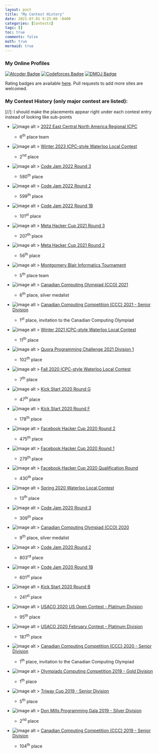 ```yaml
---
layout: post
title: "My Contest History"
date: 2021-07-01 9:25:00 -0400
categories: [Contests]
tags: []
toc: true
comments: false
math: true
mermaid: true
---
```


### My Online Profiles

[![Atcoder Badge](https://crackersamdjam.ca/badges/Atcoder/crackersamdjam)](https://atcoder.jp/users/crackersamdjam)
[![Codeforces Badge](https://crackersamdjam.ca/badges/Codeforces/crackersamdjam)](https://codeforces.com/profile/crackersamdjam)
[![DMOJ Badge](https://crackersamdjam.ca/badges/DMOJ/crackersamdjam)](https://www.dmoj.ca/user/crackersamdjam)

Rating badges are available [here](https://github.com/crackersamdjam/Rating-Badges). Pull requests to add more sites are welcomed.


### My Contest History (only major contest are listed):

[//]: I should make the placements appear right under each contest entry instead of looking like sub-points
<!--
- ![image alt >](/assets/img/content/contest-history/.png) []()
  - 1<sup>th</sup> place
-->

- ![image alt >](/assets/img/content/contest-history/icpc.png) [2022 East Central North America Regional ICPC](https://cs.uwaterloo.ca/news/waterloo-teams-among-top-15-at-2022-east-central-na-regional-icpc)
  - 6<sup>th</sup> place team

- ![image alt >](/assets/img/content/contest-history/icpc.png) [Winter 2023 ICPC-style Waterloo Local Contest](http://acm.student.cs.uwaterloo.ca/~acm00/230129score.html)
  - 2<sup>nd</sup> place

- ![image alt >](/assets/img/content/contest-history/google.png) [Code Jam 2022 Round 3](https://codingcompetitions.withgoogle.com/codejam/round/00000000008779b4)
  - 580<sup>th</sup> place

- ![image alt >](/assets/img/content/contest-history/google.png) [Code Jam 2022 Round 2](https://codingcompetitions.withgoogle.com/codejam/round/00000000008778ec)
  - 599<sup>th</sup> place

- ![image alt >](/assets/img/content/contest-history/google.png) [Code Jam 2022 Round 1B](https://codingcompetitions.withgoogle.com/codejam/round/000000000087711b)
  - 101<sup>st</sup> place

- ![image alt >](/assets/img/content/contest-history/facebook2.png) [Meta Hacker Cup 2021 Round 3](https://www.facebook.com/codingcompetitions/hacker-cup/2021/round-3/scoreboard?start=206)
  - 207<sup>th</sup> place

- ![image alt >](/assets/img/content/contest-history/facebook2.png) [Meta Hacker Cup 2021 Round 2](https://www.facebook.com/codingcompetitions/hacker-cup/2021/round-2/scoreboard?start=55)
  - 56<sup>th</sup> place

- ![image alt >](/assets/img/content/contest-history/mbit.png) [Montgomery Blair Informatics Tournament](https://mbit.mbhs.edu/archive/2021s/)
  - 5<sup>th</sup> place team
- ![image alt >](/assets/img/content/contest-history/cemc.png) [Canadian Computing Olympiad (CCO) 2021](https://cemc.uwaterloo.ca/contests/past_contests/2021/2021CCOResults.pdf)
  - 6<sup>th</sup> place, silver medalist
- ![image alt >](/assets/img/content/contest-history/cemc.png) [Canadian Computing Competition (CCC) 2021 - Senior Division](https://cemc.uwaterloo.ca/contests/past_contests/2021/2021CCCResults.pdf)
  - 1<sup>st</sup> place, invitation to the Canadian Computing Olympiad
- ![image alt >](/assets/img/content/contest-history/icpc.png) [Winter 2021 ICPC-style Waterloo Local Contest](http://acm.student.cs.uwaterloo.ca/~acm00/210207score.html)
  - 11<sup>th</sup> place
- ![image alt >](/assets/img/content/contest-history/quora.jpg) [Quora Programming Challenge 2021 Division 1](https://docs.google.com/spreadsheets/d/1xVzryOFrhq7G9YpePcstexg8owvQPyev7EOXogdaI2c/edit#gid=0&range=A102)
  - 102<sup>th</sup> place
- ![image alt >](/assets/img/content/contest-history/icpc.png) [Fall 2020 ICPC-style Waterloo Local Contest](http://acm.student.cs.uwaterloo.ca/~acm00/201024score.html)
  - 7<sup>th</sup> place
- ![image alt >](/assets/img/content/contest-history/google.png) [Kick Start 2020 Round G](https://codingcompetitions.withgoogle.com/kickstart/round/00000000001a0069)
  - 47<sup>th</sup> place
- ![image alt >](/assets/img/content/contest-history/google.png) [Kick Start 2020 Round F](https://codingcompetitions.withgoogle.com/kickstart/round/000000000019ff48)
  - 178<sup>th</sup> place
- ![image alt >](/assets/img/content/contest-history/facebook.png) [Facebook Hacker Cup 2020 Round 2](https://www.facebook.com/codingcompetitions/hacker-cup/2020/round-2/scoreboard)
  - 475<sup>th</sup> place
- ![image alt >](/assets/img/content/contest-history/facebook.png) [Facebook Hacker Cup 2020 Round 1](https://www.facebook.com/codingcompetitions/hacker-cup/2020/round-1/scoreboard)
  - 279<sup>th</sup> place
- ![image alt >](/assets/img/content/contest-history/facebook.png) [Facebook Hacker Cup 2020 Qualification Round
](https://www.facebook.com/codingcompetitions/hacker-cup/2020/qualification-round/scoreboard)
  - 430<sup>th</sup> place
- ![image alt >](/assets/img/content/contest-history/icpc.png) [Spring 2020 Waterloo Local Contest](http://acm.student.cs.uwaterloo.ca/~acm00/200725score.html)
  - 13<sup>th</sup> place
- ![image alt >](/assets/img/content/contest-history/google.png) [Code Jam 2020 Round 3](https://codingcompetitions.withgoogle.com/codejam/round/000000000019ff7e)
  - 309<sup>th</sup> place
- ![image alt >](/assets/img/content/contest-history/cemc.png) [Canadian Computing Olympiad (CCO) 2020](https://cemc.uwaterloo.ca/contests/past_contests/2020/2020CCOResults.pdf)
  - 9<sup>th</sup> place, silver medalist
- ![image alt >](/assets/img/content/contest-history/google.png) [Code Jam 2020 Round 2](https://codingcompetitions.withgoogle.com/codejam/round/000000000019ffb9)
  - 803<sup>rd</sup> place
- ![image alt >](/assets/img/content/contest-history/google.png) [Code Jam 2020 Round 1B](https://codingcompetitions.withgoogle.com/codejam/round/000000000019fef2)
  - 601<sup>st</sup> place
- ![image alt >](/assets/img/content/contest-history/google.png) [Kick Start 2020 Round B](https://codingcompetitions.withgoogle.com/kickstart/round/000000000019ffc8)
  - 241<sup>st</sup> place
- ![image alt >](/assets/img/content/contest-history/usaco.png) [USACO 2020 US Open Contest - Platinum Division](http://www.usaco.org/index.php?page=open20results)
  - 95<sup>th</sup> place
- ![image alt >](/assets/img/content/contest-history/usaco.png) [USACO 2020 February Contest - Platinum Division](http://www.usaco.org/index.php?page=feb20results)
  - 187<sup>th</sup> place
- ![image alt >](/assets/img/content/contest-history/cemc.png) [Canadian Computing Competition (CCC) 2020 - Senior Division](https://cemc.uwaterloo.ca/contests/past_contests/2020/2020CCCResults.pdf)
  - 1<sup>th</sup> place, invitation to the Canadian Computing Olympiad
- ![image alt >](/assets/img/content/contest-history/dmoj.png) [Olympiads Computing Competition 2019 - Gold Division](https://dmoj.ca/occ)
  - 1<sup>th</sup> place
- ![image alt >](/assets/img/content/contest-history/dmoj.png) [Triway Cup 2019 - Senior Division](https://dmoj.ca/contest/tc19summers)
  - 5<sup>th</sup> place
- ![image alt >](/assets/img/content/contest-history/dmoj.png) [Don Mills Programming Gala 2019 - Silver Division](https://dmoj.ca/dmpg/2019)
  - 2<sup>nd</sup> place
- ![image alt >](/assets/img/content/contest-history/cemc.png) [Canadian Computing Competition (CCC) 2019 - Senior Division](https://cemc.uwaterloo.ca/contests/computing/2019/stage%201/2019CCCResults.pdf)
  - 104<sup>th</sup> place

